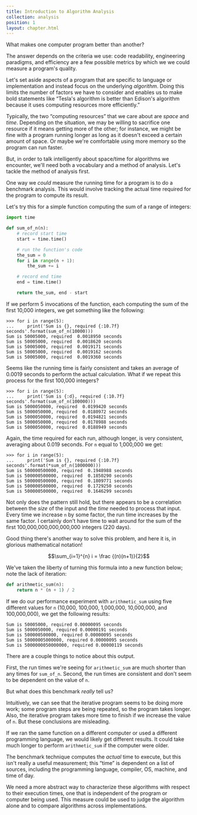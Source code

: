 ```yaml
---
title: Introduction to Algorithm Analysis
collection: analysis
position: 1
layout: chapter.html
---
```


What makes one computer program better than another?

The answer depends on the criteria we use: code readability, engineering
paradigms, and efficiency are a few possible metrics by which we we could
measure a program's quality.

Let's set aside aspects of a program that are specific to language or
implementation and instead focus on the underlying _algorithm_. Doing this
limits the number of factors we have to consider and enables us to make bold
statements like “Tesla's algorithm is better than Edison's algorithm because
it uses computing resources more efficiently.”

Typically, the two “computing resources” that we care about are *space* and
*time*. Depending on the situation, we may be willing to sacrifice one resource
if it means getting more of the other; for instance, we might be fine with a
program running longer as long as it doesn't exceed a certain amount of space.
Or maybe we're comfortable using more memory so the program can run faster.

But, in order to talk intelligently about space/time for algorithms we
encounter, we'll need both a vocabulary and a method of analysis. Let's
tackle the method of analysis first.

One way we _could_ measure the running time for a program is to do a
benchmark analysis. This would involve tracking the actual time required
for the program to compute its result.

Let's try this for a simple function computing the sum of a range of integers:

```python
import time

def sum_of_n(n):
    # record start time
    start = time.time()

    # run the function's code
    the_sum = 0
    for i in range(n + 1):
        the_sum += i

    # record end time
    end = time.time()

    return the_sum, end - start
```

If we perform 5 invocations of the function, each computing the sum of
the first 10,000 integers, we get something like the following:

```
>>> for i in range(5):
...     print('Sum is {}, required {:10.7f} seconds'.format(sum_of_n(10000)))
Sum is 50005000, required  0.0018950 seconds
Sum is 50005000, required  0.0018620 seconds
Sum is 50005000, required  0.0019171 seconds
Sum is 50005000, required  0.0019162 seconds
Sum is 50005000, required  0.0019360 seconds
```

Seems like the running time is fairly consistent and takes an average of
0.0019 seconds to perform the actual calculation. What if we repeat this
process for the first 100,000 integers?

```
>>> for i in range(5):
...     print('Sum is {:d}, required {:10.7f} seconds'.format(sum_of_n(100000)))
Sum is 5000050000, required  0.0199420 seconds
Sum is 5000050000, required  0.0180972 seconds
Sum is 5000050000, required  0.0194821 seconds
Sum is 5000050000, required  0.0178988 seconds
Sum is 5000050000, required  0.0188949 seconds
```

Again, the time required for each run, although longer, is very consistent,
averaging about 0.019 seconds. For `n` equal to 1,000,000 we get:

```
>>> for i in range(5):
...     print('Sum is {}, required {:10.7f} seconds'.format(*sum_of_n(1000000)))
Sum is 500000500000, required  0.1948988 seconds
Sum is 500000500000, required  0.1850290 seconds
Sum is 500000500000, required  0.1809771 seconds
Sum is 500000500000, required  0.1729250 seconds
Sum is 500000500000, required  0.1646299 seconds
```

Not only does the pattern still hold, but there appears to be a correlation
between the _size_ of the input and the _time_ needed to process that input.
Every time we increase `n` by some factor, the run time increases by the same
factor. I certainly don't have time to wait around for the sum of the
first 100,000,000,000,000,000 integers (220 days).

Good thing there's another way to solve this problem, and here it is, in
glorious mathematical notation!

$$\sum_{i=1}^{n} i = \frac {(n)(n+1)}{2}$$

We've taken the liberty of turning this formula into a new function below;
note the lack of iteration:

```python
def arithmetic_sum(n):
    return n * (n + 1) / 2
```

If we do our performance experiment with `arithmetic_sum` using five
different values for `n` (10,000, 100,000, 1,000,000, 10,000,000, and
100,000,000), we get the following results:

```
Sum is 50005000, required 0.00000095 seconds
Sum is 5000050000, required 0.00000191 seconds
Sum is 500000500000, required 0.00000095 seconds
Sum is 50000005000000, required 0.00000095 seconds
Sum is 5000000050000000, required 0.00000119 seconds
```

There are a couple things to notice about this output.

First, the run times we're seeing for `arithmetic_sum` are much shorter than
any times for `sum_of_n`. Second, the run times are consistent and don't seem
to be dependent on the value of `n`.

But what does this benchmark *really* tell us?

Intuitively, we can see that the iterative program seems to be doing more work;
some program steps are being repeated, so the program takes longer. Also, the
iterative program takes more time to finish if we increase the value of `n`.
But these conclusions are misleading.

If we ran the same function on a different computer or used a different
programming language, we would likely get different results. It could take
much longer to perform `arithmetic_sum` if the computer were older.

The benchmark technique computes the _actual_ time to execute, but this isn't
really a useful measurement; this “time” is dependent on a list of sources,
including the programming language, compiler, OS, machine, and time of day.

We need a more abstract way to characterize these algorithms with respect to
their execution times, one that is independent of the program or computer
being used. This measure could be used to judge the algorithm alone and to
compare algorithms across implementations.
